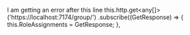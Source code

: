 I am getting an error after this line this.http.get<any[]>('https://localhost:7174/group/') 
  .subscribe((GetResponse) => {
    this.RoleAssignments = GetResponse;
  },
